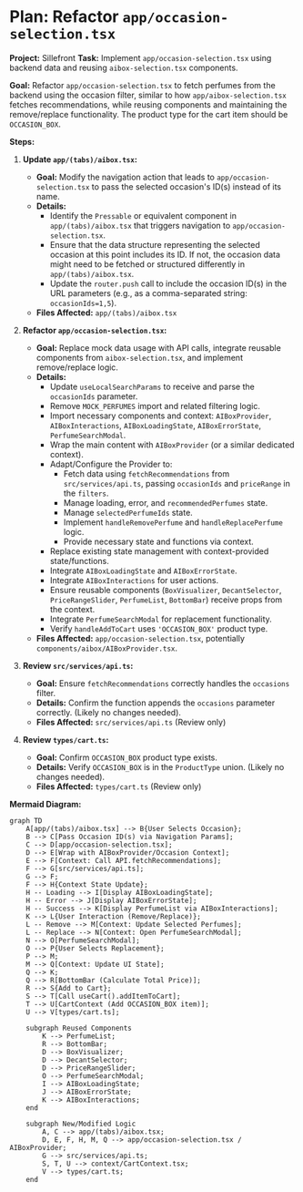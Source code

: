 # Plan: Refactor `app/occasion-selection.tsx`

**Project:** Sillefront
**Task:** Implement `app/occasion-selection.tsx` using backend data and reusing `aibox-selection.tsx` components.

**Goal:** Refactor `app/occasion-selection.tsx` to fetch perfumes from the backend using the occasion filter, similar to how `app/aibox-selection.tsx` fetches recommendations, while reusing components and maintaining the remove/replace functionality. The product type for the cart item should be `OCCASION_BOX`.

**Steps:**

1.  **Update `app/(tabs)/aibox.tsx`:**
    *   **Goal:** Modify the navigation action that leads to `app/occasion-selection.tsx` to pass the selected occasion's ID(s) instead of its name.
    *   **Details:**
        *   Identify the `Pressable` or equivalent component in `app/(tabs)/aibox.tsx` that triggers navigation to `app/occasion-selection.tsx`.
        *   Ensure that the data structure representing the selected occasion at this point includes its ID. If not, the occasion data might need to be fetched or structured differently in `app/(tabs)/aibox.tsx`.
        *   Update the `router.push` call to include the occasion ID(s) in the URL parameters (e.g., as a comma-separated string: `occasionIds=1,5`).
    *   **Files Affected:** `app/(tabs)/aibox.tsx`

2.  **Refactor `app/occasion-selection.tsx`:**
    *   **Goal:** Replace mock data usage with API calls, integrate reusable components from `aibox-selection.tsx`, and implement remove/replace logic.
    *   **Details:**
        *   Update `useLocalSearchParams` to receive and parse the `occasionIds` parameter.
        *   Remove `MOCK_PERFUMES` import and related filtering logic.
        *   Import necessary components and context: `AIBoxProvider`, `AIBoxInteractions`, `AIBoxLoadingState`, `AIBoxErrorState`, `PerfumeSearchModal`.
        *   Wrap the main content with `AIBoxProvider` (or a similar dedicated context).
        *   Adapt/Configure the Provider to:
            *   Fetch data using `fetchRecommendations` from `src/services/api.ts`, passing `occasionIds` and `priceRange` in the `filters`.
            *   Manage loading, error, and `recommendedPerfumes` state.
            *   Manage `selectedPerfumeIds` state.
            *   Implement `handleRemovePerfume` and `handleReplacePerfume` logic.
            *   Provide necessary state and functions via context.
        *   Replace existing state management with context-provided state/functions.
        *   Integrate `AIBoxLoadingState` and `AIBoxErrorState`.
        *   Integrate `AIBoxInteractions` for user actions.
        *   Ensure reusable components (`BoxVisualizer`, `DecantSelector`, `PriceRangeSlider`, `PerfumeList`, `BottomBar`) receive props from the context.
        *   Integrate `PerfumeSearchModal` for replacement functionality.
        *   Verify `handleAddToCart` uses `'OCCASION_BOX'` product type.
    *   **Files Affected:** `app/occasion-selection.tsx`, potentially `components/aibox/AIBoxProvider.tsx`.

3.  **Review `src/services/api.ts`:**
    *   **Goal:** Ensure `fetchRecommendations` correctly handles the `occasions` filter.
    *   **Details:** Confirm the function appends the `occasions` parameter correctly. (Likely no changes needed).
    *   **Files Affected:** `src/services/api.ts` (Review only)

4.  **Review `types/cart.ts`:**
    *   **Goal:** Confirm `OCCASION_BOX` product type exists.
    *   **Details:** Verify `OCCASION_BOX` is in the `ProductType` union. (Likely no changes needed).
    *   **Files Affected:** `types/cart.ts` (Review only)

**Mermaid Diagram:**

```mermaid
graph TD
    A[app/(tabs)/aibox.tsx] --> B{User Selects Occasion};
    B --> C[Pass Occasion ID(s) via Navigation Params];
    C --> D[app/occasion-selection.tsx];
    D --> E[Wrap with AIBoxProvider/Occasion Context];
    E --> F[Context: Call API.fetchRecommendations];
    F --> G[src/services/api.ts];
    G --> F;
    F --> H{Context State Update};
    H -- Loading --> I[Display AIBoxLoadingState];
    H -- Error --> J[Display AIBoxErrorState];
    H -- Success --> K[Display PerfumeList via AIBoxInteractions];
    K --> L{User Interaction (Remove/Replace)};
    L -- Remove --> M[Context: Update Selected Perfumes];
    L -- Replace --> N[Context: Open PerfumeSearchModal];
    N --> O[PerfumeSearchModal];
    O --> P{User Selects Replacement};
    P --> M;
    M --> Q[Context: Update UI State];
    Q --> K;
    Q --> R[BottomBar (Calculate Total Price)];
    R --> S{Add to Cart};
    S --> T[Call useCart().addItemToCart];
    T --> U[CartContext (Add OCCASION_BOX item)];
    U --> V[types/cart.ts];

    subgraph Reused Components
        K --> PerfumeList;
        R --> BottomBar;
        D --> BoxVisualizer;
        D --> DecantSelector;
        D --> PriceRangeSlider;
        O --> PerfumeSearchModal;
        I --> AIBoxLoadingState;
        J --> AIBoxErrorState;
        K --> AIBoxInteractions;
    end

    subgraph New/Modified Logic
        A, C --> app/(tabs)/aibox.tsx;
        D, E, F, H, M, Q --> app/occasion-selection.tsx / AIBoxProvider;
        G --> src/services/api.ts;
        S, T, U --> context/CartContext.tsx;
        V --> types/cart.ts;
    end